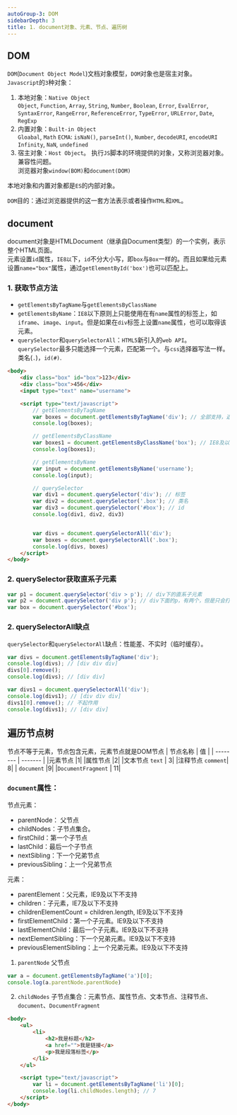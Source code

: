 ```yaml
---
autoGroup-3: DOM
sidebarDepth: 3
title: 1. document对象、元素、节点、遍历树
---
```


## DOM
`DOM`(`Document Object Model`)文档对象模型，`DOM`对象也是宿主对象。   
`Javascript`的`3`种对象：
1. 本地对象：`Native Object`   
   `Object`, `Function`, `Array`, `String`, `Number`, `Boolean`, `Error`, `EvalError`, `SyntaxError`, `RangeError`, `ReferenceError`, `TypeError`, `URLError`, `Date`, `RegExp`
2. 内置对象：`Built-in Object`    
   `Gloabal`, `Math` 
   `ECMA`: `isNaN()`, `parseInt()`, `Number`, `decodeURI`, `encodeURI`   
   `Infinity`, `NaN`, `undefined`
3. 宿主对象：`Host Object`。    执行`JS`脚本的环境提供的对象，又称浏览器对象。兼容性问题。  
   浏览器对象`window(BOM)`和`document(DOM)`

本地对象和内置对象都是`ES`的内部对象。

`DOM`目的：通过浏览器提供的这一套方法表示或者操作`HTML`和`XML`。

## document
document对象是HTMLDocument（继承自Document类型）的一个实例，表示整个HTML页面。  
元素设置`id`属性，`IE8以`下，`id`不分大小写，即`box`与`Box`一样的。而且如果给元素设置`name="box"`属性，通过`getElementById('box')`也可以匹配上。

### 1. 获取节点方法
- `getElementsByTagName`与`getElementsByClassName`
- `getElementsByName`：`IE8`以下原则上只能使用在有`name`属性的标签上，如`iframe`、`image`、`input`。但是如果在`div`标签上设置`name`属性，也可以取得该元素。
- `querySelector`和`querySelectorAll`：`HTML5`新引入的`web API`。`querySelector`最多只能选择一个元素，匹配第一个。与`css`选择器写法一样。类名(`.`)，`id(#)`.
```html
<body>
    <div class="box" id="box">123</div>
    <div class="box">456</div>
    <input type="text" name="username">

    <script type="text/javascript">
        // getElementsByTagName
        var boxes = document.getElementsByTagName('div'); // 全部支持，返回类数组
        console.log(boxes); 

        // getElementsByClassName
        var boxes1 = document.getElementsByClassName('box'); // IE8及以下没有该方法
        console.log(boxes1);

        // getElementsByName
        var input = document.getElementsByName('username');
        console.log(input);

        // querySelector
        var div1 = document.querySelector('div'); // 标签
        var div2 = document.querySelector('.box'); // 类名
        var div3 = document.querySelector('#box'); // id
        console.log(div1, div2, div3)


        var divs = document.querySelectorAll('div');
        var boxes = document.querySelectorAll('.box');
        console.log(divs, boxes)
    </script>
</body>
```

### 2. querySelector获取直系子元素
```js
var p1 = document.querySelector('div > p'); // div下的直系子元素
var p2 = document.querySelector('div p'); // div下面的p，有两个，但是只会打印第一个
var box = document.querySelector('#box');
```

### 2. querySelectorAll缺点  
`querySelector`和`querySelectorAll`缺点：性能差、不实时（临时缓存）。
```js
var divs = document.getElementsByTagName('div');
console.log(divs); // [div div div]
divs[0].remove();
console.log(divs); // [div div]

var divs1 = document.querySelectorAll('div');
console.log(divs1); // [div div div]
divs1[0].remove(); // 不起作用
console.log(divs1); // [div div]
```

## 遍历节点树
节点不等于元素，节点包含元素，元素节点就是DOM节点 
| 节点名称       | 值   |
| --------   | ------- |
|元素节点  |1|
|属性节点  |2|
|文本节点 `text` | 3|
|注释节点 `comment`|  8|
| `document` |9|
|`DocumentFragment` | 11|
   
### `document`属性：
节点元素：
- parentNode： 父节点
- childNodes：子节点集合。
- firstChild：第一个子节点
- lastChild：最后一个子节点
- nextSibling：下一个兄弟节点
- previousSibling：上一个兄弟节点

元素：
- parentElement：父元素，IE9及以下不支持
- children：子元素，IE7及以下不支持
- childrenElementCount = children.length, IE9及以下不支持
- firstElementChild：第一个子元素。IE9及以下不支持
- lastElementChild：最后一个子元素。IE9及以下不支持
- nextElementSibling：下一个兄弟元素。IE9及以下不支持
- previousElementSibling：上一个兄弟元素。IE9及以下不支持

1. `parentNode` 父节点
```js
var a = document.getElementsByTagName('a')[0];
console.log(a.parentNode.parentNode)
```
2. `childNodes` 子节点集合：元素节点、属性节点、文本节点、注释节点、`document`、`DocumentFragment`
```html
<body>
    <ul>
        <li>
            <h2>我是标题</h2>
            <a href="">我是链接</a>
            <p>我是段落标签</p>
        </li>
    </ul>

    <script type="text/javascript">
        var li = document.getElementsByTagName('li')[0];
        console.log(li.childNodes.length); // 7
    </script>
</body>
```
